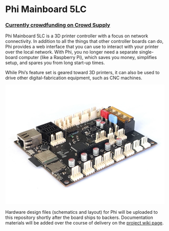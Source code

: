 # Phi Mainboard 5LC

### [Currently crowdfunding on Crowd Supply](https://www.crowdsupply.com/likhalabs/phi-mainboard-5lc)

Phi Mainboard 5LC is a 3D printer controller with a focus on network connectivity. In addition to all the things that other controller boards can do, Phi provides a web interface that you can use to interact with your printer over the local network. With Phi, you no longer need a separate single-board computer (like a Raspberry Pi), which saves you money, simplifies setup, and spares you from long start-up times.

While Phi’s feature set is geared toward 3D printers, it can also be used to drive other digital-fabrication equipment, such as CNC machines.

![phi-mb5lc](phi-mainboard-5lc.jpg)

Hardware design files (schematics and layout) for Phi will be uploaded to this repository shortly after the board ships to backers. Documentation materials will be added over the course of delivery on the [project wiki page](https://github.com/LikhaLabs/Phi-Mainboard-5LC/wiki).